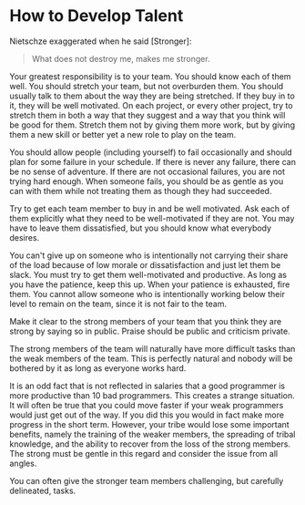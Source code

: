 # How to Develop Talent

Nietschze exaggerated when he said [Stronger]:

> What does not destroy me, makes me stronger.

Your greatest responsibility is to your team. You should know each of them well. You should stretch your team, but not overburden them. You should usually talk to them about the way they are being stretched. If they buy in to it, they will be well motivated. On each project, or every other project, try to stretch them in both a way that they suggest and a way that you think will be good for them. Stretch them not by giving them more work, but by giving them a new skill or better yet a new role to play on the team.

You should allow people (including yourself) to fail occasionally and should plan for some failure in your schedule. If there is never any failure, there can be no sense of adventure. If there are not occasional failures, you are not trying hard enough. When someone fails, you should be as gentle as you can with them while not treating them as though they had succeeded.

Try to get each team member to buy in and be well motivated. Ask each of them explicitly what they need to be well-motivated if they are not. You may have to leave them dissatisfied, but you should know what everybody desires.

You can't give up on someone who is intentionally not carrying their share of the load because of low morale or dissatisfaction and just let them be slack. You must try to get them well-motivated and productive. As long as you have the patience, keep this up. When your patience is exhausted, fire them. You cannot allow someone who is intentionally working below their level to remain on the team, since it is not fair to the team.

Make it clear to the strong members of your team that you think they are strong by saying so in public. Praise should be public and criticism private.

The strong members of the team will naturally have more difficult tasks than the weak members of the team. This is perfectly natural and nobody will be bothered by it as long as everyone works hard.

It is an odd fact that is not reflected in salaries that a good programmer is more productive than 10 bad programmers. This creates a strange situation. It will often be true that you could move faster if your weak programmers would just get out of the way. If you did this you would in fact make more progress in the short term. However, your tribe would lose some important benefits, namely the training of the weaker members, the spreading of tribal knowledge, and the ability to recover from the loss of the strong members. The strong must be gentle in this regard and consider the issue from all angles.

You can often give the stronger team members challenging, but carefully delineated, tasks.
